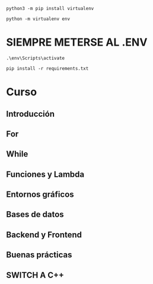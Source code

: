 `python3 -m pip install virtualenv`

`python -m virtualenv env`

# SIEMPRE METERSE AL .ENV

`.\env\Scripts\activate`

`pip install -r requirements.txt`

# Curso

## Introducción

## For

## While

## Funciones y Lambda

## Entornos gráficos

## Bases de datos

## Backend y Frontend

## Buenas prácticas

## SWITCH A C++

